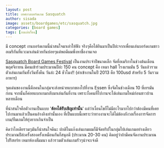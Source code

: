 ```yaml
---
layout: post
title: เทศกาลบอร์ดเกม Sasquatch
author: sisada
image: assets/boardgames/etc/sasquatch.jpg
categories: [board games]
tags: [กบเล่าเรื่อง]
---
```

มี concept งานบอร์ดเกมนี้น่าสนใจมาเล่าให้ฟัง จริงๆคือได้ยินมาเป็นปีล่ะจากเพื่อนเล่นบอร์ดเกมชาวอเมริกันที่แวะมาเล่นด้วยกันบ่อยๆแต่พอดีผมพึ่งหาชื่องานเจอ

[Sasquatch Board Games Festival](http://kintru.com/content/about-sasquatch) เป็นงานประจำปีขนาดเล็ก จัดที่อเมริกาในช่วงต้นเดือนพฤศจิกายน มีคนเข้าร่วมประมาณปีล่ะ 150 คน concept คือ เหมา hall โรงแรมมัน 5 วันแล้วรวมตัวเล่นเกมกันทั้งวันทั้งคืน วันล่ะ 24 ชัวโมง!! (ค่าเข้างานในปี 2013 คือ 100usd สำหรับ 5 วันรวมอาหาร)

จุดเด่นของงานนี้คือคนในกลุ่มจะส่งหน่วยแบกของไปที่งาน Essen ซึ่งจัดในช่วงเดือน 10 ที่เยรมันก่อน จากนั้นก็ค่อยแบกเกมกลับมาเล่นกันที่งาน เพราะงั้งคนที่ไปงานจะได้เล่นเกมใหม่ก่อนชาวบ้านหลายเดือน

ที่น่าสนใจคือตัวงานเป็นแบบ '**ต้องได้รับเชิญเท่านั้น**' แต่ว่าเงื่อนไขก็ไม่มีอะไรมากไปกว่าต้องมีคนที่เคยไปงานมาแล้วเป็นคนอ้างอิงเท่านั้นเอง ที่เป็นแบบนี้เพราะว่าทางงานจะได้ไม่ต้องกังวลเรื่องการจัดการเกม/ยืมเกมให้ยุ่งยากเกินจำเป็น

คิดว่าไอเดียรวมๆมันก็น่าสนใจดีนะ ปกติในแก๊งเล่นเกมผมก็มีจัดทริปในกลุ่มไปเล่นเกมอย่างเดียวประมาณปีล่ะครั้งสองครั้งเหมือนกันก็สนุกดี (ประมาณ 20-30 คน) คิดอยู่ว่าถ้ามีคนจัดงานประมาณไปรีสอร์ท เหมาห้องสัมมนา แล้วรวมตัวเล่นเกมรัวๆน่าจะเจ๋งดี

 